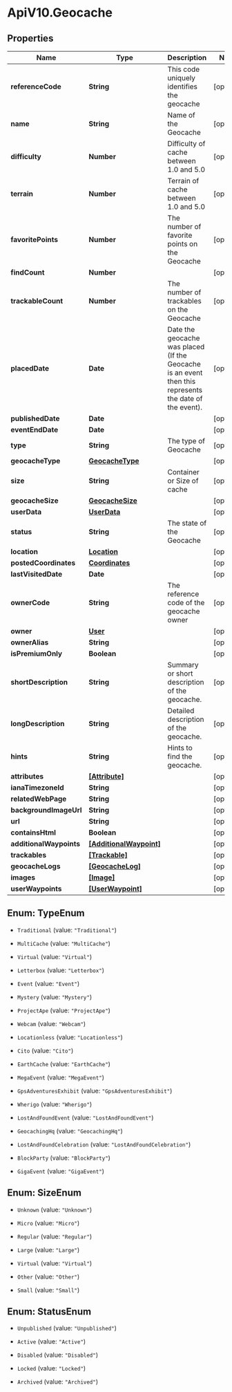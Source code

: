 # ApiV10.Geocache

## Properties

Name | Type | Description | Notes
------------ | ------------- | ------------- | -------------
**referenceCode** | **String** | This code uniquely identifies the geocache | [optional] 
**name** | **String** | Name of the Geocache | [optional] 
**difficulty** | **Number** | Difficulty of cache between 1.0 and 5.0 | [optional] 
**terrain** | **Number** | Terrain of cache between 1.0 and 5.0 | [optional] 
**favoritePoints** | **Number** | The number of favorite points on the Geocache | [optional] 
**findCount** | **Number** |  | [optional] 
**trackableCount** | **Number** | The number of trackables on the Geocache | [optional] 
**placedDate** | **Date** | Date the geocache was placed (If the Geocache is an event then this represents the date of the event). | [optional] 
**publishedDate** | **Date** |  | [optional] 
**eventEndDate** | **Date** |  | [optional] 
**type** | **String** | The type of Geocache | [optional] 
**geocacheType** | [**GeocacheType**](GeocacheType.md) |  | [optional] 
**size** | **String** | Container or Size of cache | [optional] 
**geocacheSize** | [**GeocacheSize**](GeocacheSize.md) |  | [optional] 
**userData** | [**UserData**](UserData.md) |  | [optional] 
**status** | **String** | The state of the Geocache | [optional] 
**location** | [**Location**](Location.md) |  | [optional] 
**postedCoordinates** | [**Coordinates**](Coordinates.md) |  | [optional] 
**lastVisitedDate** | **Date** |  | [optional] 
**ownerCode** | **String** | The reference code of the geocache owner | [optional] 
**owner** | [**User**](User.md) |  | [optional] 
**ownerAlias** | **String** |  | [optional] 
**isPremiumOnly** | **Boolean** |  | [optional] 
**shortDescription** | **String** | Summary or short description of the geocache. | [optional] 
**longDescription** | **String** | Detailed description of the geocache. | [optional] 
**hints** | **String** | Hints to find the geocache. | [optional] 
**attributes** | [**[Attribute]**](Attribute.md) |  | [optional] 
**ianaTimezoneId** | **String** |  | [optional] 
**relatedWebPage** | **String** |  | [optional] 
**backgroundImageUrl** | **String** |  | [optional] 
**url** | **String** |  | [optional] 
**containsHtml** | **Boolean** |  | [optional] 
**additionalWaypoints** | [**[AdditionalWaypoint]**](AdditionalWaypoint.md) |  | [optional] 
**trackables** | [**[Trackable]**](Trackable.md) |  | [optional] 
**geocacheLogs** | [**[GeocacheLog]**](GeocacheLog.md) |  | [optional] 
**images** | [**[Image]**](Image.md) |  | [optional] 
**userWaypoints** | [**[UserWaypoint]**](UserWaypoint.md) |  | [optional] 



## Enum: TypeEnum


* `Traditional` (value: `"Traditional"`)

* `MultiCache` (value: `"MultiCache"`)

* `Virtual` (value: `"Virtual"`)

* `Letterbox` (value: `"Letterbox"`)

* `Event` (value: `"Event"`)

* `Mystery` (value: `"Mystery"`)

* `ProjectApe` (value: `"ProjectApe"`)

* `Webcam` (value: `"Webcam"`)

* `Locationless` (value: `"Locationless"`)

* `Cito` (value: `"Cito"`)

* `EarthCache` (value: `"EarthCache"`)

* `MegaEvent` (value: `"MegaEvent"`)

* `GpsAdventuresExhibit` (value: `"GpsAdventuresExhibit"`)

* `Wherigo` (value: `"Wherigo"`)

* `LostAndFoundEvent` (value: `"LostAndFoundEvent"`)

* `GeocachingHq` (value: `"GeocachingHq"`)

* `LostAndFoundCelebration` (value: `"LostAndFoundCelebration"`)

* `BlockParty` (value: `"BlockParty"`)

* `GigaEvent` (value: `"GigaEvent"`)





## Enum: SizeEnum


* `Unknown` (value: `"Unknown"`)

* `Micro` (value: `"Micro"`)

* `Regular` (value: `"Regular"`)

* `Large` (value: `"Large"`)

* `Virtual` (value: `"Virtual"`)

* `Other` (value: `"Other"`)

* `Small` (value: `"Small"`)





## Enum: StatusEnum


* `Unpublished` (value: `"Unpublished"`)

* `Active` (value: `"Active"`)

* `Disabled` (value: `"Disabled"`)

* `Locked` (value: `"Locked"`)

* `Archived` (value: `"Archived"`)




